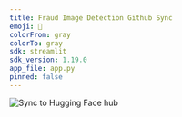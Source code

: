 ```yaml
---
title: Fraud Image Detection Github Sync
emoji: 🐠
colorFrom: gray
colorTo: gray
sdk: streamlit
sdk_version: 1.19.0
app_file: app.py
pinned: false
---
```


![Sync to Hugging Face hub](https://github.com/Emmawang00/CICD_HF_Sync/actions/workflows/main.yml/badge.svg)
